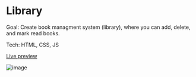 # Library

Goal: Create book managment system (library), where you can add, delete, and mark read books.

Tech: HTML, CSS, JS

[Live preview](https://miha-f.github.io/the-odin-project-monorepo/library)

![image](https://github.com/user-attachments/assets/db6b81ba-308d-4e0b-9fef-c20db9c27672)
